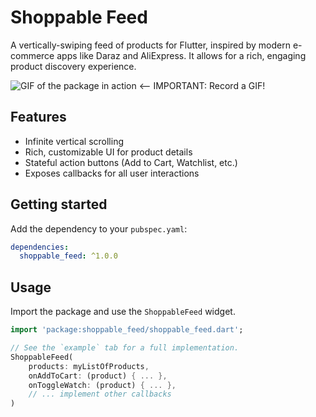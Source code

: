 # Shoppable Feed

A vertically-swiping feed of products for Flutter, inspired by modern e-commerce apps like Daraz and AliExpress. It allows for a rich, engaging product discovery experience.

![GIF of the package in action](https://your-gif-url.com/demo.gif)  <-- IMPORTANT: Record a GIF!

## Features
- Infinite vertical scrolling
- Rich, customizable UI for product details
- Stateful action buttons (Add to Cart, Watchlist, etc.)
- Exposes callbacks for all user interactions

## Getting started
Add the dependency to your `pubspec.yaml`:
```yaml
dependencies:
  shoppable_feed: ^1.0.0
```

## Usage
Import the package and use the `ShoppableFeed` widget.

```dart
import 'package:shoppable_feed/shoppable_feed.dart';

// See the `example` tab for a full implementation.
ShoppableFeed(
    products: myListOfProducts,
    onAddToCart: (product) { ... },
    onToggleWatch: (product) { ... },
    // ... implement other callbacks
)
```